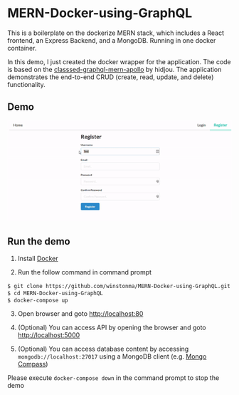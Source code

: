 # MERN-Docker-using-GraphQL

This is a boilerplate on the dockerize MERN stack, which includes a React frontend, an Express Backend, and a MongoDB. Running in one docker container.

In this demo, I just created the docker wrapper for the application. The code is based on the [classsed-graphql-mern-apollo](https://github.com/hidjou/classsed-graphql-mern-apollo) by hidjou. The application demonstrates the end-to-end CRUD (create, read, update, and delete) functionality.

## Demo
![Demo](Demo.gif)

## Run the demo

1. Install [Docker](https://docs.docker.com/get-docker/) 

2. Run the follow command in command prompt
```
$ git clone https://github.com/winstonma/MERN-Docker-using-GraphQL.git
$ cd MERN-Docker-using-GraphQL
$ docker-compose up
```

3. Open browser and goto <http://localhost:80>

4. (Optional) You can access API by opening the browser and goto <http://localhost:5000>

5. (Optional) You can access database content by accessing `mongodb://localhost:27017` using a MongoDB client (e.g. [Mongo Compass](https://www.mongodb.com/products/compass))

Please execute `docker-compose down` in the command prompt to stop the demo
